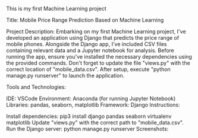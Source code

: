 This is my first Machine Learning project

Title:
Mobile Price Range Prediction Based on Machine Learning

Project Description:
Embarking on my first Machine Learning project, I've developed an application using Django that predicts the price range of mobile phones. Alongside the Django app, I've included CSV files containing relevant data and a Jupyter notebook for analysis. Before running the app, ensure you've installed the necessary dependencies using the provided commands. Don't forget to update the file "views.py" with the correct location of "mobile_data.csv". After setup, execute "python manage.py runserver" to launch the application.

Tools and Technologies:

IDE: VSCode
Environment: Anaconda (for running Jupyter Notebook)
Libraries: pandas, seaborn, matplotlib
Framework: Django
Instructions:

Install dependencies: pip3 install django pandas seaborn virtualenv matplotlib
Update "views.py" with the correct path to "mobile_data.csv".
Run the Django server: python manage.py runserver
Screenshots:

